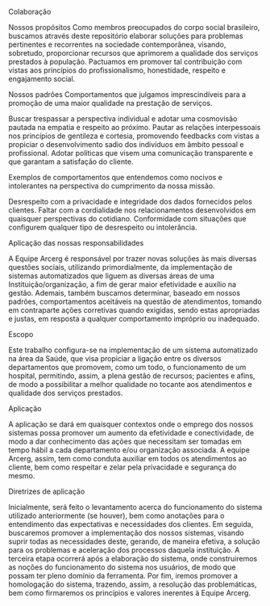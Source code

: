 
Colaboração

Nossos propósitos
Como membros preocupados do corpo social brasileiro, buscamos através deste repositório elaborar soluções para problemas pertinentes e recorrentes na sociedade contemporânea, visando, sobretudo, proporcionar recursos que aprimorem a qualidade dos serviços prestados à população.
Pactuamos em promover tal contribuição com vistas aos princípios do profissionalismo, honestidade, respeito e engajamento social.

Nossos padrões
Comportamentos que julgamos imprescindíveis para a promoção de uma maior qualidade na prestação de serviços.

Buscar trespassar a perspectiva individual e adotar uma cosmovisão pautada na empatia e respeito ao próximo.
Pautar as relações interpessoais nos princípios de gentileza e cortesia, promovendo feedbacks com vistas a propiciar o desenvolvimento sadio dos indivíduos em âmbito pessoal e profissional. 
Adotar políticas que visem uma comunicação transparente e que garantam a satisfação do cliente.

Exemplos de comportamentos que entendemos como nocivos e intolerantes na perspectiva do cumprimento da nossa missão.

Desrespeito com a privacidade e integridade dos dados fornecidos pelos clientes.
Faltar com a cordialidade nos relacionamentos desenvolvidos em quaisquer perspectivas do cotidiano.
Conformidade com situações que configurem qualquer tipo de desrespeito ou intolerância.

Aplicação das nossas responsabilidades

A Equipe Arcerg é responsável por  trazer novas soluções às mais diversas questões sociais, utilizando primordialmente, da implementação de sistemas automatizados que liguem as diversas áreas de uma Instituição/organização, a fim de gerar maior efetividade e auxílio na gestão. Ademais, também buscamos determinar, baseado em nossos padrões, comportamentos aceitáveis na questão de atendimentos, tomando em contraparte ações corretivas quando exigidas, sendo estas apropriadas e justas, em resposta a qualquer comportamento impróprio ou inadequado.

Escopo

Este trabalho configura-se na implementação de um sistema automatizado na área da Saúde, que visa propiciar a ligação entre os diversos departamentos que promovem, como um todo, o funcionamento de um hospital, permitindo, assim, a plena gestão de recursos; pacientes e afins, de modo a possibilitar a melhor qualidade no tocante aos atendimentos e qualidade dos serviços prestados.

Aplicação

A aplicação se dará em quaisquer contextos onde o emprego  dos nossos sistemas possa promover um aumento da efetividade e conectividade, de modo a dar conhecimento das ações que necessitam ser tomadas em tempo hábil a cada departamento e/ou organização associada. A equipe Arcerg, assim, tem como conduta auxiliar em todos os atendimentos ao cliente, bem como respeitar e zelar pela privacidade e segurança do mesmo.

Diretrizes de aplicação

Inicialmente, será feito o levantamento acerca do funcionamento do sistema utilizado anteriormente (se houver), bem como anotações para o entendimento das expectativas e necessidades dos clientes. Em seguida, buscaremos promover a implementação dos nossos sistemas, visando suprir todas as necessidades deste, gerando, de maneira efetiva, a solução para os problemas e aceleração dos processos daquela instituição. 
A terceira etapa ocorrerá após a elaboração do sistema, onde construiremos as noções do funcionamento do sistema nos usuários, de modo que possam ter pleno domínio da ferramenta. Por fim, iremos promover a homologação do sistema, trazendo, assim, a resolução das problemáticas, bem como firmaremos os princípios e valores inerentes à Equipe Arcerg. 



  

